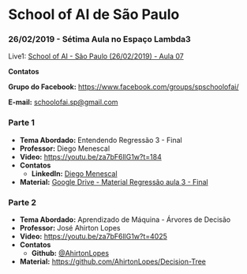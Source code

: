 # School of AI de São Paulo

### 26/02/2019 - Sétima Aula no Espaço Lambda3

Live1: [School of AI - São Paulo (26/02/2019) - Aula 07](https://youtu.be/za7bF6llG1w)

**Contatos**

**Grupo do Facebook:** https://www.facebook.com/groups/spschoolofai/

**E-mail:** schoolofai.sp@gmail.com

### Parte 1
  
- **Tema Abordado:** Entendendo Regressão 3 - Final
- **Professor:** Diego Menescal
- **Video:** https://youtu.be/za7bF6llG1w?t=184
- **Contatos**
  - **LinkedIn:** [Diego Menescal](https://www.linkedin.com/in/diegomenescal/)
- **Material:** [Google Drive - Material Regressão aula 3 - Final](https://drive.google.com/file/d/1i6g3_OcrLkjqMJocVlHmGG4SITMZw8ZM)

### Parte 2

- **Tema Abordado:** Aprendizado de Máquina - Árvores de Decisão
- **Professor:** José Ahirton Lopes
- **Video:** https://youtu.be/za7bF6llG1w?t=4025
- **Contatos**
  - **Github:** [@AhirtonLopes](https://github.com/AhirtonLopes)
- **Material:** https://github.com/AhirtonLopes/Decision-Tree

